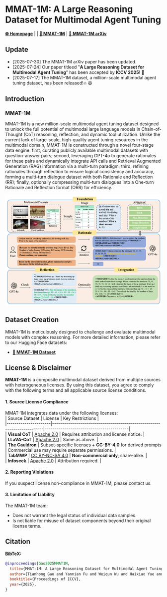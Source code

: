 # MMAT-1M: A Large Reasoning Dataset for Multimodal Agent Tuning

[**🌐 Homepage**](https://MMAT-1M.github.io/) | | [**🤗 MMAT-1M**](https://huggingface.co/datasets/VIS-MPU-Agent/MMAT-1M) | [**📖 MMAT-1M arXiv**](https://arxiv.org/abs/2507.21924)

## Update
- [2025-07-30] The MMAT-1M arXiv paper has been updated.
- [2025-07-24] Our paper titleed "**A Large Reasoning Dataset for Multimodal Agent Tuning**" has been accepted by **ICCV 2025**! 🎉
- [2025-07-17] The MMAT-1M dataset, a million-scale multimodal agent tuning dataset, has been released!🔥 😆
  
## Introduction

### MMAT-1M

MMAT-1M is a new million-scale multimodal agent tuning dataset designed to unlock the full potential of multimodal large language models in Chain-of-Thought (CoT) reasoning, reflection, and dynamic tool utilization. Unlike the current lack of large-scale, high-quality agent tuning resources in the multimodal domain, MMAT-1M is constructed through a novel four-stage data engine: first, curating publicly available multimodal datasets with question-answer pairs; second, leveraging GPT-4o to generate rationales for these pairs and dynamically integrate API calls and Retrieval Augmented Generation (RAG) information via a multi-turn paradigm; third, refining rationales through reflection to ensure logical consistency and accuracy, forming a multi-turn dialogue dataset with both Rationale and Reflection (RR); finally, optionally compressing multi-turn dialogues into a One-turn Rationale and Reflection format (ORR) for efficiency. 

![Alt text](mmat-pipeline.png)


## Dataset Creation

MMAT-1M is meticulously designed to challenge and evaluate multimodal models with complex reasoning. For more detailed information, please refer to our Hugging Face datasets:

- [**🤗 MMAT-1M Dataset**](https://huggingface.co/datasets/VIS-MPU-Agent/MMAT-1M)


## **License & Disclaimer**  
**MMAT-1M** is a composite multimodal dataset derived from multiple sources with heterogeneous licenses. By using this dataset, you agree to comply with the following terms and all applicable source license conditions.

#### **1. Source License Compliance**  
MMAT-1M integrates data under the following licenses:  
| Source Dataset       | License                                                                 | Key Restrictions                          |  
|----------------------|-------------------------------------------------------------------------|------------------------------------------|  
| **Visual CoT**       | [Apache 2.0](https://www.apache.org/licenses/LICENSE-2.0)              | Requires attribution and license notice. |  
| **LLaVA-CoT**        | [Apache 2.0](https://www.apache.org/licenses/LICENSE-2.0)              | Same as above.                           |  
| **The Cauldron**     | Subset-specific licenses + **CC-BY-4.0** for derived prompts           | Commercial use may require separate permissions. |  
| **TabMWP**           | [CC BY-NC-SA 4.0](https://creativecommons.org/licenses/by-nc-sa/4.0/)  | **Non-commercial only**, share-alike.   |  
| **Infoseek**         | [Apache 2.0](https://www.apache.org/licenses/LICENSE-2.0)              | Attribution required.                    |  

#### **2. Reporting Violations**  
If you suspect license non-compliance in MMAT-1M, please contact us.

#### **3. Limitation of Liability**  
The MMAT-1M team:  
- Does not warrant the legal status of individual data samples.  
- Is not liable for misuse of dataset components beyond their original license terms.  


## Citation

**BibTeX:**
```bibtex
@inproceedings{Gao2025MMAT1M,
  title={MMAT-1M: A Large Reasoning Dataset for Multimodal Agent Tuning},
  author={Tianhong Gao and Yannian Fu and Weiqun Wu and Haixiao Yue and Shanshan Liu and Gang Zhang},
  booktitle={Proceedings of ICCV},
  year={2025},
}

